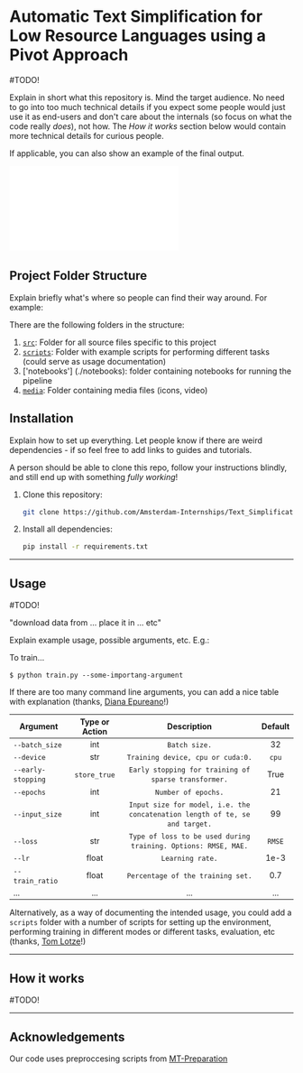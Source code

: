 # Automatic Text Simplification for Low Resource Languages using a Pivot Approach


#TODO! 

Explain in short what this repository is. Mind the target audience.
No need to go into too much technical details if you expect some people would just use it as end-users 
and don't care about the internals (so focus on what the code really *does*), not how.
The *_How it works_* section below would contain more technical details for curious people.

If applicable, you can also show an example of the final output.

![](media/Pipeline_Text_Simplification_Pivot.pdf)


## Project Folder Structure


Explain briefly what's where so people can find their way around. For example:

There are the following folders in the structure:


1) [`src`](./src): Folder for all source files specific to this project
1) [`scripts`](./scripts): Folder with example scripts for performing different tasks (could serve as usage documentation)
1) ['notebooks'] (./notebooks): folder containing notebooks for running the pipeline
1) [`media`](./media): Folder containing media files (icons, video)

## Installation


Explain how to set up everything. 
Let people know if there are weird dependencies - if so feel free to add links to guides and tutorials.

A person should be able to clone this repo, follow your instructions blindly, and still end up with something *fully working*!

1) Clone this repository:
    ```bash
    git clone https://github.com/Amsterdam-Internships/Text_Simplification
    ```

1) Install all dependencies:
    ```bash
    pip install -r requirements.txt
    ```
---


## Usage


#TODO!

"download data from ... place it in ... etc"

Explain example usage, possible arguments, etc. E.g.:

To train... 


```
$ python train.py --some-importang-argument
```

If there are too many command line arguments, you can add a nice table with explanation (thanks, [Diana Epureano](https://www.linkedin.com/in/diana-epureanu-235104153/)!)

|Argument | Type or Action | Description | Default |
|---|:---:|:---:|:---:|
|`--batch_size`| int| `Batch size.`|  32|
|`--device`| str| `Training device, cpu or cuda:0.`| `cpu`|
|`--early-stopping`|  `store_true`| `Early stopping for training of sparse transformer.`| True|
|`--epochs`| int| `Number of epochs.`| 21|
|`--input_size`|  int| `Input size for model, i.e. the concatenation length of te, se and target.`| 99|
|`--loss`|  str|  `Type of loss to be used during training. Options: RMSE, MAE.`|`RMSE`|
|`--lr`|  float| `Learning rate.`| 1e-3|
|`--train_ratio`|  float| `Percentage of the training set.`| 0.7|
|...|...|...|...|


Alternatively, as a way of documenting the intended usage, you could add a `scripts` folder with a number of scripts for setting up the environment, performing training in different modes or different tasks, evaluation, etc (thanks, [Tom Lotze](https://www.linkedin.com/in/tom-lotze/)!)

---

## How it works

#TODO!

---
## Acknowledgements
Our code uses preproccesing scripts from [MT-Preparation](https://github.com/ymoslem/MT-Preparation)
